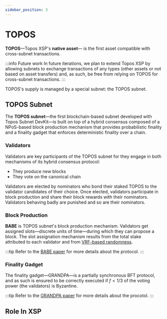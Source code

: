 ```yaml
---
sidebar_position: 3
---
```


# TOPOS

**TOPOS**—Topos XSP's **native asset**— is the first asset compatible with cross-subnet transactions.

:::info Future work
In future iterations, we plan to extend Topos XSP by allowing subnets to exchange transactions of any types (other assets or not based on asset transfers) and, as such, be free from relying on TOPOS for cross-subnet transactions.
:::

TOPOS's supply is managed by a special subnet: the TOPOS subnet.

## TOPOS Subnet

The **TOPOS subnet**—the first blockchain-based subnet developed with Topos Subnet DevKit—is built on top of a hybrid consensus composed of a NPoS-based block production mechanism that provides probabilistic finality and a finality gadget that enforces deterministic finality over a chain.

### Validators

Validators are key participants of the TOPOS subnet for they engage in both mechanisms of its hybrid consensus protocol:

- They produce new blocks
- They vote on the canonical chain

Validators are elected by nominators who bond their staked TOPOS to the validator candidates of their choice. Once elected, validators participate in block production and share their block rewards with their nominators. Validators behaving badly are punished and so are their nominators.

### Block Production

**BABE** is TOPOS subnet's block production mechanism. Validators get assigned slots—discrete units of time—during which they can propose a block. The slot assignation mechanism results from the total stake attributed to each validator and from [VRF-based randomness](https://wiki.polkadot.network/docs/learn-randomness).

:::tip
Refer to the [BABE paper](https://research.web3.foundation/en/latest/polkadot/block-production/Babe.html) for more details about the protocol.
:::

### Finality Gadget

The finality gadget—GRANDPA—is a partially synchronous BFT protocol, and as such is ensured to be correctly executed if $f<1/3$ of the voting power (the validators) is Byzantine.

:::tip
Refer to the [GRANDPA paper](https://github.com/w3f/consensus/blob/master/pdf/grandpa.pdf) for more details about the procotol.
:::

## Role In XSP
